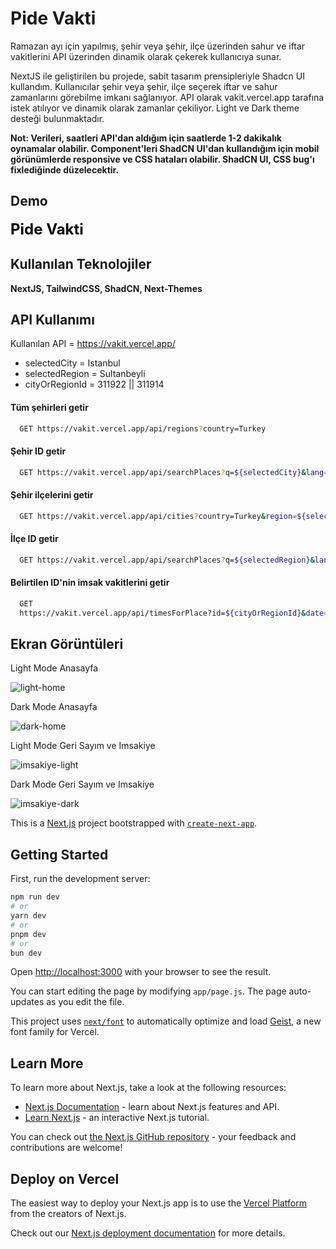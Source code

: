 
# Pide Vakti

Ramazan ayı için yapılmış, şehir veya şehir, ilçe üzerinden sahur ve iftar vakitlerini API üzerinden dinamik olarak çekerek kullanıcıya sunar.

NextJS ile geliştirilen bu projede, sabit tasarım prensipleriyle Shadcn UI kullandım. Kullanıcılar şehir veya şehir, ilçe seçerek iftar ve sahur zamanlarını görebilme imkanı sağlanıyor. API olarak vakit.vercel.app tarafına istek atılıyor ve dinamik olarak zamanlar çekiliyor. Light ve Dark theme desteği bulunmaktadır.

**Not: Verileri, saatleri API'dan aldığım için saatlerde 1-2 dakikalık oynamalar olabilir. Component'leri ShadCN UI'dan kullandığım için mobil görünümlerde responsive ve CSS hataları olabilir. ShadCN UI, CSS bug'ı fixlediğinde düzelecektir.**


## Demo

<a href="https://pidetime.vercel.app/ara" style="font-size: 24px; font-weight: bold; text-decoration: none; color: black;">
    Pide Vakti
</a>

  
## Kullanılan Teknolojiler

**NextJS, TailwindCSS, ShadCN, Next-Themes** 

## API Kullanımı

Kullanılan API = https://vakit.vercel.app/

* selectedCity = Istanbul
* selectedRegion = Sultanbeyli
* cityOrRegionId =  311922 || 311914 

#### Tüm şehirleri getir
```bash
  GET https://vakit.vercel.app/api/regions?country=Turkey
```

#### Şehir ID getir
```bash
  GET https://vakit.vercel.app/api/searchPlaces?q=${selectedCity}&lang=tr
```

#### Şehir ilçelerini getir
```bash
  GET https://vakit.vercel.app/api/cities?country=Turkey&region=${selectedCity}
```

#### İlçe ID getir
```bash
  GET https://vakit.vercel.app/api/searchPlaces?q=${selectedRegion}&lang=tr
```

#### Belirtilen ID'nin imsak vakitlerini getir
```bash
  GET 
  https://vakit.vercel.app/api/timesForPlace?id=${cityOrRegionId}&date=2025-03-01&days=30&timezoneOffset=180&calculationMethod=Turkey&lang=tr
```

## Ekran Görüntüleri


<p>
    Light Mode Anasayfa
</p>

![light-home](https://github.com/user-attachments/assets/91835b71-605c-4e94-b1e1-d6e5b52d5b26)


<p>
Dark Mode Anasayfa
</p>

![dark-home](https://github.com/user-attachments/assets/866f940f-ff4f-4209-b331-86e2538e9e36)

<p>
    Light Mode Geri Sayım ve Imsakiye
</p>

![imsakiye-light](https://github.com/user-attachments/assets/f36f5539-447b-4b19-89cf-5b60f5ec1f0d)


<p>
    Dark Mode Geri Sayım ve Imsakiye
</p>

![imsakiye-dark](https://github.com/user-attachments/assets/e52488f4-a145-4c71-9c44-aea43a78c3ee)



This is a [Next.js](https://nextjs.org) project bootstrapped with [`create-next-app`](https://github.com/vercel/next.js/tree/canary/packages/create-next-app).

## Getting Started

First, run the development server:

```bash
npm run dev
# or
yarn dev
# or
pnpm dev
# or
bun dev
```

Open [http://localhost:3000](http://localhost:3000) with your browser to see the result.

You can start editing the page by modifying `app/page.js`. The page auto-updates as you edit the file.

This project uses [`next/font`](https://nextjs.org/docs/app/building-your-application/optimizing/fonts) to automatically optimize and load [Geist](https://vercel.com/font), a new font family for Vercel.

## Learn More

To learn more about Next.js, take a look at the following resources:

- [Next.js Documentation](https://nextjs.org/docs) - learn about Next.js features and API.
- [Learn Next.js](https://nextjs.org/learn) - an interactive Next.js tutorial.

You can check out [the Next.js GitHub repository](https://github.com/vercel/next.js) - your feedback and contributions are welcome!

## Deploy on Vercel

The easiest way to deploy your Next.js app is to use the [Vercel Platform](https://vercel.com/new?utm_medium=default-template&filter=next.js&utm_source=create-next-app&utm_campaign=create-next-app-readme) from the creators of Next.js.

Check out our [Next.js deployment documentation](https://nextjs.org/docs/app/building-your-application/deploying) for more details.

